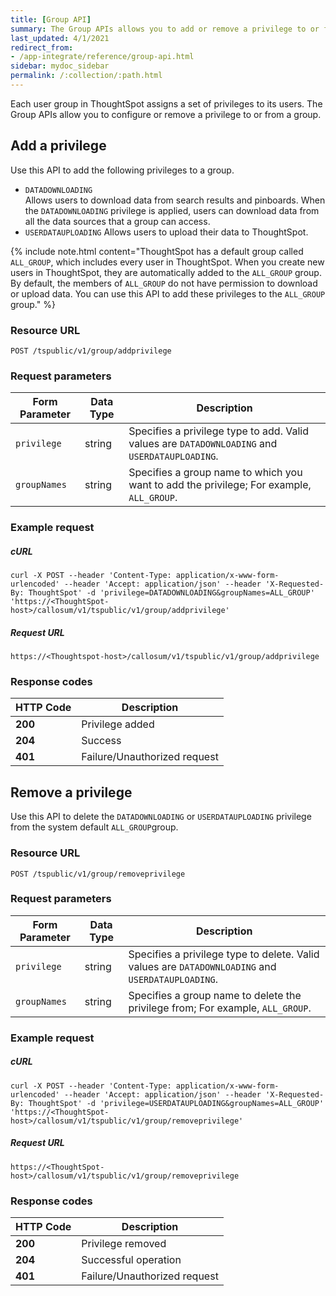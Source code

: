 ```yaml
---
title: [Group API]
summary: The Group APIs allows you to add or remove a privilege to or from a group.
last_updated: 4/1/2021
redirect_from:
- /app-integrate/reference/group-api.html
sidebar: mydoc_sidebar
permalink: /:collection/:path.html
---
```

Each user group in ThoughtSpot assigns a set of privileges to its users. The Group APIs allow you to configure or remove a privilege to or from a group.

## Add a privilege

Use this API to add the following privileges to a group.                
-   `DATADOWNLOADING`                              
    Allows users to download data from search results and pinboards. When the  `DATADOWNLOADING` privilege is applied, users can download data from all the data sources that a group can access.
-   `USERDATAUPLOADING`
    Allows users to upload their data to ThoughtSpot.

{% include note.html content="ThoughtSpot has a default group called `ALL_GROUP`, which includes every user in ThoughtSpot. When you create new users in ThoughtSpot, they are automatically added to the `ALL_GROUP` group. By default, the members of `ALL_GROUP` do not have permission to download or upload data. You can use this API to add these privileges to the `ALL_GROUP` group." %}

### Resource URL
```
POST /tspublic/v1/group/addprivilege
```
### Request parameters

| Form Parameter | Data Type | Description                                                                                             |
|----------------|-----------|---------------------------------------------------------------------------------------------------------|
| `privilege`    | string    | Specifies a privilege type to add. Valid values are `DATADOWNLOADING` and `USERDATAUPLOADING`. |
| `groupNames`   | string    | Specifies a group name to which you want to add the privilege; For example, `ALL_GROUP`.  |

### Example request

##### cURL
```
curl -X POST --header 'Content-Type: application/x-www-form-urlencoded' --header 'Accept: application/json' --header 'X-Requested-By: ThoughtSpot' -d 'privilege=DATADOWNLOADING&groupNames=ALL_GROUP' 'https://<ThoughtSpot-host>/callosum/v1/tspublic/v1/group/addprivilege'
```
##### Request URL
```
https://<Thoughtspot-host>/callosum/v1/tspublic/v1/group/addprivilege
```
### Response codes

| HTTP Code | Description                  |
|-----------|------------------------------|
| **200**   | Privilege added              |
| **204**   | Success                      |
| **401**   | Failure/Unauthorized request |

## Remove a privilege

Use this API to delete the `DATADOWNLOADING` or `USERDATAUPLOADING` privilege from the system default `ALL_GROUP`group.

### Resource URL
```
POST /tspublic/v1/group/removeprivilege
```
### Request parameters

| Form Parameter | Data Type | Description                                                                                                |
|----------------|-----------|------------------------------------------------------------------------------------------------------------|
| `privilege`    | string    | Specifies a privilege type to delete. Valid values are `DATADOWNLOADING` and `USERDATAUPLOADING`. |
| `groupNames`   | string    | Specifies a group name to delete the privilege from; For example, `ALL_GROUP`.                   |

### Example request

##### cURL

``` 
curl -X POST --header 'Content-Type: application/x-www-form-urlencoded' --header 'Accept: application/json' --header 'X-Requested-By: ThoughtSpot' -d 'privilege=USERDATAUPLOADING&groupNames=ALL_GROUP' 'https://<ThoughtSpot-host>/callosum/v1/tspublic/v1/group/removeprivilege'
```

##### Request URL
```
https://<ThoughtSpot-host>/callosum/v1/tspublic/v1/group/removeprivilege
```
### Response codes

| HTTP Code | Description                  |
|-----------|------------------------------|
| **200**   | Privilege removed            |
| **204**   | Successful operation                      |
| **401**   | Failure/Unauthorized request |
